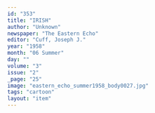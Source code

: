 ```yaml
---
id: "353"
title: "IRISH"
author: "Unknown"
newspaper: "The Eastern Echo"
editor: "Cuff, Joseph J."
year: "1958"
month: "06 Summer"
day: ""
volume: "3"
issue: "2"
_page: "25"
image: "eastern_echo_summer1958_body0027.jpg"
tags: "cartoon"
layout: "item"
---
```


